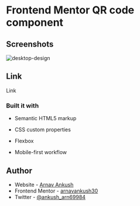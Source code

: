 
# Frontend Mentor QR code component 




## Screenshots
![desktop-design](https://github.com/arnavankush30/qr-code-component/assets/132573434/f2ed7e2b-2a32-47ca-83ea-1076a7baa1f3)




## Link
Link

### Built it with

- Semantic HTML5 markup
- CSS custom properties
- Flexbox

- Mobile-first workflow

## Author

- Website - [Arnav Ankush](https://arnavankush30.github.io/My-Personal-Website/)
- Frontend Mentor - [arnavankush30](https://www.frontendmentor.io/profile/arnavankush30)
- Twitter - [@ankush_arn69984](https://x.com/ankush_arn69984)
